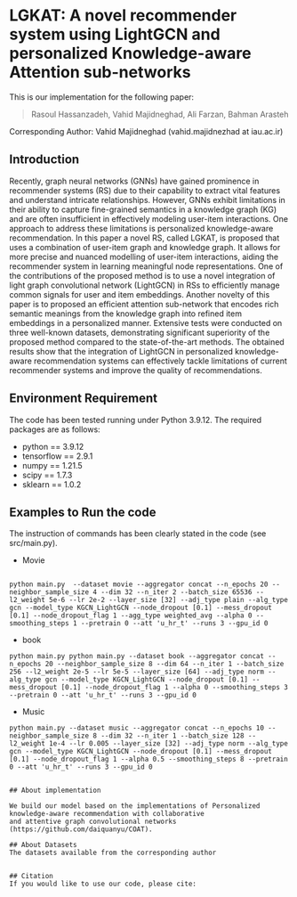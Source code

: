 
# LGKAT: A novel recommender system using LightGCN and personalized Knowledge-aware Attention sub-networks
 
This is our implementation for the following paper:

>Rasoul Hassanzadeh, Vahid Majidneghad, Ali Farzan, Bahman Arasteh


Corresponding Author: Vahid Majidneghad (vahid.majidnezhad at iau.ac.ir)


## Introduction
Recently, graph neural networks (GNNs) have gained prominence in recommender systems (RS) due to their capability to extract vital features and understand intricate relationships. However, GNNs exhibit limitations in their ability to capture fine-grained semantics in a knowledge graph (KG) and are often insufficient in effectively modeling user-item interactions. One approach to address these limitations is personalized knowledge-aware recommendation. In this paper a novel RS, called LGKAT, is proposed that uses a combination of user-item graph and knowledge graph. It allows for more precise and nuanced modelling of user-item interactions, aiding the recommender system in learning meaningful node representations. One of the contributions of the proposed method is to use a novel integration of light graph convolutional network (LightGCN) in RSs to efficiently manage common signals for user and item embeddings. Another novelty of this paper is to proposed an efficient attention sub-network that encodes rich semantic meanings from the knowledge graph into refined item embeddings in a personalized manner. Extensive tests were conducted on three well-known datasets, demonstrating significant superiority of the proposed method compared to the state-of-the-art methods. The obtained results show that the integration of LightGCN in personalized knowledge-aware recommendation systems can effectively tackle limitations of current recommender systems and improve the quality of recommendations.

## Environment Requirement
The code has been tested running under Python 3.9.12. The required packages are as follows:
* python == 3.9.12
* tensorflow == 2.9.1
* numpy == 1.21.5
* scipy == 1.7.3
* sklearn == 1.0.2

## Examples to Run the code
The instruction of commands has been clearly stated in the code (see src/main.py).

* Movie
```
               
python main.py  --dataset movie --aggregator concat --n_epochs 20 --neighbor_sample_size 4 --dim 32 --n_iter 2 --batch_size 65536 --l2_weight 5e-6 --lr 2e-2 --layer_size [32] --adj_type plain --alg_type gcn --model_type KGCN_LightGCN --node_dropout [0.1] --mess_dropout [0.1] --node_dropout_flag 1 --agg_type weighted_avg --alpha 0 --smoothing_steps 1 --pretrain 0 --att 'u_hr_t' --runs 3 --gpu_id 0
```

* book
```
python main.py python main.py --dataset book --aggregator concat --n_epochs 20 --neighbor_sample_size 8 --dim 64 --n_iter 1 --batch_size 256 --l2_weight 2e-5 --lr 5e-5 --layer_size [64] --adj_type norm --alg_type gcn --model_type KGCN_LightGCN --node_dropout [0.1] --mess_dropout [0.1] --node_dropout_flag 1 --alpha 0 --smoothing_steps 3 --pretrain 0 --att 'u_hr_t' --runs 3 --gpu_id 0

```

* Music
```
python main.py --dataset music --aggregator concat --n_epochs 10 --neighbor_sample_size 8 --dim 32 --n_iter 1 --batch_size 128 --l2_weight 1e-4 --lr 0.005 --layer_size [32] --adj_type norm --alg_type gcn --model_type KGCN_LightGCN --node_dropout [0.1] --mess_dropout [0.1] --node_dropout_flag 1 --alpha 0.5 --smoothing_steps 8 --pretrain 0 --att 'u_hr_t' --runs 3 --gpu_id 0
```


```

## About implementation

We build our model based on the implementations of Personalized knowledge-aware recommendation with collaborative
and attentive graph convolutional networks (https://github.com/daiquanyu/COAT).

## About Datasets
The datasets available from the corresponding author


## Citation 
If you would like to use our code, please cite:
```

```
